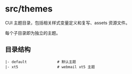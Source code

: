 # src/themes
CUI 主题目录，包括相关样式变量定义和复写、assets 资源文件。

每个子目录即为独立的主题。

## 目录结构
    |- default              # 默认主题
    |- xt5                  # webmail xt5 主题